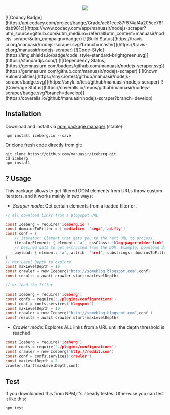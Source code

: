 <p align="center">
  <br><br>
  <img src="https://image.ibb.co/k16qkm/onlinelogomaker_102417_1409_9889.png">
</p>
[![Codacy Badge](https://api.codacy.com/project/badge/Grade/ac81eec87f874af4a205ce76fdab981c)](https://www.codacy.com/app/manuasir/nodejs-scraper?utm_source=github.com&utm_medium=referral&utm_content=manuasir/nodejs-scraper&utm_campaign=badger)
[![Build Status](https://travis-ci.org/manuasir/nodejs-scraper.svg?branch=master)](https://travis-ci.org/manuasir/nodejs-scraper)
[![Code-Style](https://img.shields.io/badge/code_style-standard-brightgreen.svg)](https://standardjs.com/)
[![Dependency Status](https://gemnasium.com/badges/github.com/manuasir/nodejs-scraper.svg)](https://gemnasium.com/github.com/manuasir/nodejs-scraper)
[![Known Vulnerabilities](https://snyk.io/test/github/manuasir/nodejs-scraper/badge.svg)](https://snyk.io/test/github/manuasir/nodejs-scraper)
[![Coverage Status](https://coveralls.io/repos/github/manuasir/nodejs-scraper/badge.svg?branch=develop)](https://coveralls.io/github/manuasir/nodejs-scraper?branch=develop)


## Installation

Download and install via [npm package manager](https://www.npmjs.com/package/iceberg.io) (stable):

```
npm install iceberg.io --save
```

Or clone fresh code directly from git:

```
git clone https://github.com/manuasir/iceberg.git
cd iceberg
npm install
```

## ? Usage

This package allows to get filtered DOM elements from URLs throw custom iterators, and it works mainly in two ways:

- *Scraper mode*:  Get certain elements from a loaded filter or .

```c
// all download links from a Blogspot URL

const Iceberg = require('iceberg.io')
const domainsToFilter = ['mediafire','mega','ad.fly']
const conf = {
	// Iterator: Element that gets you to the next URL to process.
	iteratorElement: { element: 'a', cssClass: 'blog-pager-older-link' },
	// Desired data to get extracted from the DOM. Example: Download domains links
	payload: { element: 'a', attrib: 'href', substrings: domainsToFilter }
}
// Max Level Depth to explore
const maxLevelDepth = 10
const crawler = new Iceberg("http://someblog.blogspot.com",conf)
const results = await crawler.start(maxLevelDepth)

// or load the filter

const Iceberg = require('iceberg')
const confs = require('./plugins/configurations')
const conf = confs.services('blogspot')
const maxLevelDepth = 10
const crawler = new Iceberg("http://someblog.blogspot.com",conf )
const results = await crawler.start(maxLevelDepth)
```
- *Crawler mode*:  Explores ALL links from a URL until the depth threshold is reached

```c
const Iceberg = require('iceberg')
const confs = require('./plugins/configurations')
const crawler = new Iceberg('http://reddit.com')
const conf = confs.services('crawler')
const maxLevelDepth = 2
crawler.start(maxLevelDepth,conf)
```
## Test

If you downloaded this from NPM,it's already testes. Otherwise you can test it like this:

```c
npm test
```